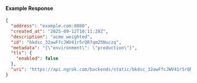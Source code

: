 <!-- Code generated for API Clients. DO NOT EDIT. -->

#### Example Response

```json
{
  "address": "example.com:8080",
  "created_at": "2025-09-12T10:11:28Z",
  "description": "acme weighted",
  "id": "bkdsc_32awFfcJWV41r5rQR7qm25Nuczq",
  "metadata": "{\"environment\": \"production\"}",
  "tls": {
    "enabled": false
  },
  "uri": "https://api.ngrok.com/backends/static/bkdsc_32awFfcJWV41r5rQR7qm25Nuczq"
}
```
